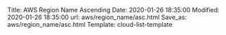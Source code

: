 Title: AWS Region Name Ascending
Date: 2020-01-26 18:35:00
Modified: 2020-01-26 18:35:00
url: aws/region_name/asc.html
Save_as: aws/region_name/asc.html
Template: cloud-list-template
